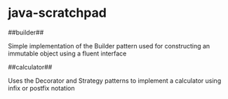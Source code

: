 java-scratchpad
===============

##builder##

Simple implementation of the Builder pattern used for constructing an immutable object using a fluent interface

##calculator##

Uses the Decorator and Strategy patterns to implement a calculator using infix or postfix notation
